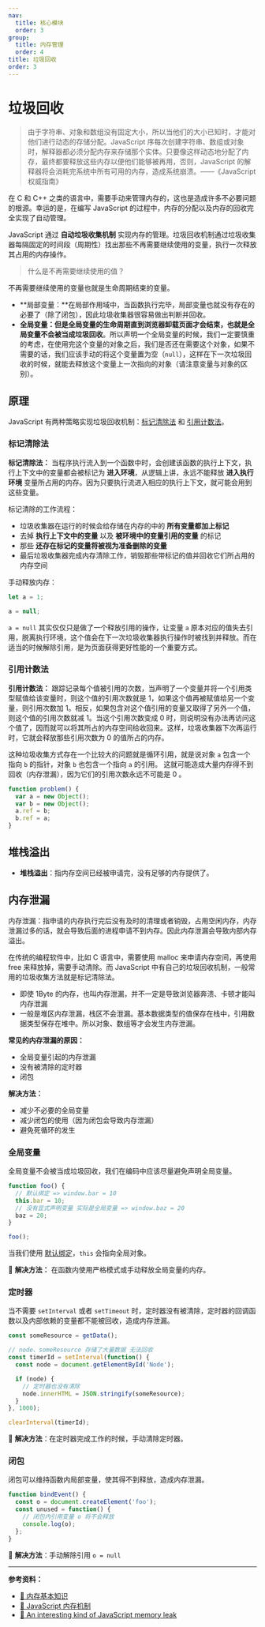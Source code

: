 ```yaml
---
nav:
  title: 核心模块
  order: 3
group:
  title: 内存管理
  order: 4
title: 垃圾回收
order: 3
---
```


# 垃圾回收

> 由于字符串、对象和数组没有固定大小，所以当他们的大小已知时，才能对他们进行动态的存储分配。JavaScript 序每次创建字符串、数组或对象时，解释器都必须分配内存来存储那个实体。只要像这样动态地分配了内存，最终都要释放这些内存以便他们能够被再用，否则，JavaScript 的解释器将会消耗完系统中所有可用的内存，造成系统崩溃。——《JavaScript 权威指南》

在 C 和 C++ 之类的语言中，需要手动来管理内存的，这也是造成许多不必要问题的根源。幸运的是，在编写 JavaScript 的过程中，内存的分配以及内存的回收完全实现了自动管理。

JavaScript 通过 **自动垃圾收集机制** 实现内存的管理。垃圾回收机制通过垃圾收集器每隔固定的时间段（周期性）找出那些不再需要继续使用的变量，执行一次释放其占用的内存操作。

> 什么是不再需要继续使用的值？

不再需要继续使用的变量也就是生命周期结束的变量。

- **局部变量：**在局部作用域中，当函数执行完毕，局部变量也就没有存在的必要了（除了闭包），因此垃圾收集器很容易做出判断并回收。
- **全局变量：**但是全局变量的生命周期直到浏览器卸载页面才会结束，也就是**全局变量不会被当成垃圾回收**。所以声明一个全局变量的时候，我们一定要慎重的考虑，在使用完这个变量的对象之后，我们是否还在需要这个对象，如果不需要的话，我们应该手动的将这个变量置为空（`null`），这样在下一次垃圾回收的时候，就能去释放这个变量上一次指向的对象（请注意变量与对象的区别）。

## 原理

JavaScript 有两种策略实现垃圾回收机制：[标记清除法](#标记清除法) 和 [引用计数法](引用计数法)。

### 标记清除法

**标记清除法：** 当程序执行流入到一个函数中时，会创建该函数的执行上下文，执行上下文中的变量都会被标记为 **进入环境**，从逻辑上讲，永远不能释放 **进入执行环境** 变量所占用的内存。因为只要执行流进入相应的执行上下文，就可能会用到这些变量。

标记清除的工作流程：

- 垃圾收集器在运行的时候会给存储在内存的中的 **所有变量都加上标记**
- 去掉 **执行上下文中的变量** 以及 **被环境中的变量引用的变量** 的标记
- 那些 **还存在标记的变量将被视为准备删除的变量**
- 最后垃圾收集器完成内存清除工作，销毁那些带标记的值并回收它们所占用的内存空间

手动释放内存：

```js
let a = 1;

a = null;
```

`a = null` 其实仅仅只是做了一个释放引用的操作，让变量 `a` 原本对应的值失去引用，脱离执行环境，这个值会在下一次垃圾收集器执行操作时被找到并释放。而在适当的时候解除引用，是为页面获得更好性能的一个重要方式。

### 引用计数法

**引用计数法：** 跟踪记录每个值被引用的次数，当声明了一个变量并将一个引用类型赋值给该变量时，则这个值的引用次数就是 1，如果这个值再被赋值给另一个变量，则引用次数加 1。相反，如果包含对这个值引用的变量又取得了另外一个值，则这个值的引用次数就减 1。当这个引用次数变成 0 时，则说明没有办法再访问这个值了，因而就可以将其所占的内存空间给收回来。这样，垃圾收集器下次再运行时，它就会释放那些引用次数为 0 的值所占的内存。

这种垃圾收集方式存在一个比较大的问题就是循环引用，就是说对象 `a` 包含一个指向 `b` 的指针，对象 `b` 也包含一个指向 `a` 的引用。 这就可能造成大量内存得不到回收（内存泄漏），因为它们的引用次数永远不可能是 0 。

```js
function problem() {
  var a = new Object();
  var b = new Object();
  a.ref = b;
  b.ref = a;
}
```

## 堆栈溢出

- **堆栈溢出**：指内存空间已经被申请完，没有足够的内存提供了。

## 内存泄漏

内存泄漏：指申请的内存执行完后没有及时的清理或者销毁，占用空闲内存，内存泄漏过多的话，就会导致后面的进程申请不到内存。因此内存泄漏会导致内部内存溢出。

在传统的编程软件中，比如 C 语言中，需要使用 malloc 来申请内存空间，再使用 free 来释放掉，需要手动清除。而 JavaScript 中有自己的垃圾回收机制，一般常用的垃圾收集方法就是标记清除法。

- 即使 1Byte 的内存，也叫内存泄漏，并不一定是导致浏览器奔溃、卡顿才能叫内存泄漏
- 一般是堆区内存泄漏，栈区不会泄漏。基本数据类型的值保存在栈中，引用数据类型保存在堆中。所以对象、数组等才会发生内存泄漏。

**常见的内存泄漏的原因：**

- 全局变量引起的内存泄漏
- 没有被清除的定时器
- 闭包

**解决方法：**

- 减少不必要的全局变量
- 减少闭包的使用（因为闭包会导致内存泄漏）
- 避免死循环的发生

### 全局变量

全局变量不会被当成垃圾回收，我们在编码中应该尽量避免声明全局变量。

```js
function foo() {
  // 默认绑定 => window.bar = 10
  this.bar = 10;
  // 没有显式声明变量 实际是全局变量 => window.baz = 20
  baz = 20;
}

foo();
```

当我们使用 [默认绑定](../execution/this#默认绑定)，`this` 会指向全局对象。

🔧 **解决方法：** 在函数内使用严格模式或手动释放全局变量的内存。

### 定时器

当不需要 `setInterval` 或者 `setTimeout` 时，定时器没有被清除，定时器的回调函数以及内部依赖的变量都不能被回收，造成内存泄漏。

```js
const someResource = getData();

// node、someResource 存储了大量数据 无法回收
const timerId = setInterval(function() {
  const node = document.getElementById('Node');

  if (node) {
    // 定时器也没有清除
    node.innerHTML = JSON.stringify(someResource);
  }
}, 1000);

clearInterval(timerId);
```

🔧 **解决方法**：在定时器完成工作的时候，手动清除定时器。

### 闭包

闭包可以维持函数内局部变量，使其得不到释放，造成内存泄漏。

```js
function bindEvent() {
  const o = document.createElement('foo');
  const unused = function() {
    // 闭包内引用变量 o 将不会释放
    console.log(o);
  };
}
```

🔧 **解决方法**：手动解除引用 `o = null`

---

**参考资料：**

- [📝 内存基本知识](https://segmentfault.com/a/1190000006104910)
- [📝 JavaScript 内存机制](https://juejin.im/post/5b10ba336fb9a01e66164346)
- [📝 An interesting kind of JavaScript memory leak](https://blog.meteor.com/an-interesting-kind-of-javascript-memory-leak-8b47d2e7f156)
